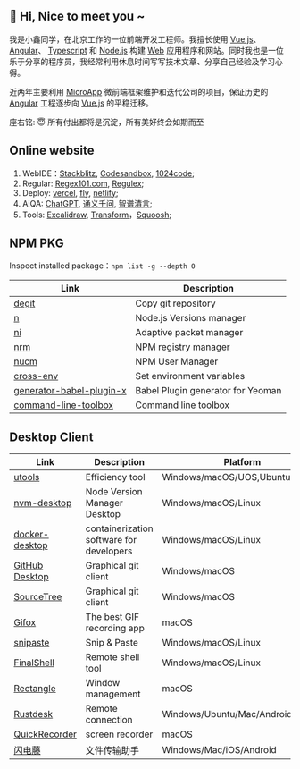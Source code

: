 ## 👋 Hi, Nice to meet you ~

我是小鑫同学，在北京工作的一位前端开发工程师。我擅长使用 [Vue.js](https://cn.vuejs.org/)、 [Angular](https://angular.cn/)、 [Typescript](https://www.typescriptlang.org/) 和 [Node.js](https://www.nodejs.com.cn/) 构建 [Web](https://developer.mozilla.org/zh-CN/docs/Web) 应用程序和网站。同时我也是一位乐于分享的程序员，我经常利用休息时间写写技术文章、分享自己经验及学习心得。

近两年主要利用 [MicroApp](https://micro-zoe.github.io/micro-app/) 微前端框架维护和迭代公司的项目，保证历史的 [Angular](https://angular.cn/) 工程逐步向 [Vue.js](https://cn.vuejs.org/) 的平稳迁移。

座右铭: 😇 所有付出都将是沉淀，所有美好终会如期而至

## Online website

1. WebIDE：[Stackblitz](https://stackblitz.com/), [Codesandbox](https://codesandbox.io/), [1024code](https://1024code.com/);
2. Regular: [Regex101.com](https://regex101.com/), [Regulex](https://jex.im/regulex/);
3. Deploy: [vercel](https://vercel.com), [fly](https://fly.io/), [netlify](https://www.netlify.com/);
4. AiQA: [ChatGPT](https://chat.openai.com/), [通义千问](https://tongyi.aliyun.com/qianwen/), [智谱清言](https://chatglm.cn/main/alltoolsdetail);
5. Tools: [Excalidraw](https://board.dooring.vip/), [Transform](https://transform.tools/)，[Squoosh](https://squoosh.app/);

## NPM PKG
Inspect installed package：`npm list -g --depth 0`

| Link | Description |
|------|-------------|
|[degit](https://www.npmjs.com/package/degit)|Copy git repository|
|[n](https://www.npmjs.com/package/n)|Node.js Versions manager|
|[ni](https://www.npmjs.com/package/@antfu/ni)|Adaptive packet manager|
|[nrm](https://www.npmjs.com/package/nrm)|NPM registry manager|
|[nucm](https://www.npmjs.com/package/nucm)|NPM User Manager|
|[cross-env](https://www.npmjs.com/package/cross-env)|Set environment variables|
|[generator-babel-plugin-x](https://www.npmjs.com/package/generator-babel-plugin-x)|Babel Plugin generator for Yeoman|
|[command-line-toolbox](https://www.npmjs.com/package/command-line-toolbox)|Command line toolbox|

## Desktop Client

| Link | Description | Platform |
|------|-------------|----------|
|[utools](https://www.u.tools/)|Efficiency tool|Windows/macOS/UOS,Ubuntu,Deepin|
|[nvm-desktop](https://github.com/1111mp/nvm-desktop)|Node Version Manager Desktop|Windows/macOS/Linux|
|[docker-desktop](https://www.docker.com/products/docker-desktop/)|containerization software for developers|Windows/macOS/Linux|
|[GitHub Desktop](https://desktop.github.com/)|Graphical git client|Windows/macOS|
|[SourceTree](https://www.sourcetreeapp.com/)|Graphical git client|Windows/macOS|
|[Gifox](https://gifox.app/)|The best GIF recording app|macOS|
|[snipaste](https://www.snipaste.com/index.html)|Snip & Paste|Windows/macOS/Linux|
|[FinalShell](https://www.hostbuf.com/c/131.html)|Remote shell tool|Windows/macOS/Linux|
|[Rectangle](https://rectangleapp.com/)|Window management|macOS|
|[Rustdesk](https://rustdesk.com/)|Remote connection|Windows/Ubuntu/Mac/Android|
|[QuickRecorder](https://github.com/lihaoyun6/QuickRecorder)|screen recorder|macOS|
|[闪电藤](https://sdt.zishu.life/)|文件传输助手|Windows/Mac/iOS/Android|
